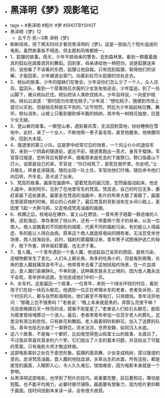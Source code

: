 - # 黑泽明《梦》观影笔记
- tags = #黑泽明 #短片 #梦 #SHOTBYSHOT 
- 黑泽明《梦》12
    - 五千万·死～3黑 泽明《梦》
- 断断续续，用了两天时间才看完黑泽明的《梦》。这是一部由几个短片组成的电影。虽然故事各不相连，但主题和风格都统一。
- 1、狐狸的故事。雨天，少年不顾母亲的警告，去到森林里。看到一群戴着面具的狐仙在跳着诡异的舞蹈。回到家，母亲递给他一柄短剑，说是狐狸送来的，说他看了不该看的东西，狐狸让他自裁。只有找到狐狸，取得他们的谅解，才能回家。少年被逐出家门，向着彩虹尽头狐狸的住处走去。
- 2、桃仙的故事。少年的姐妹们在聚会，少年说你们怎么少了一个人，众人诧异。猛回头，看到一个穿着桃花衣服的少女急匆匆逃去，少年猛追。到了一处山脚下，被众桃仙拦住。桃仙控诉人类砍伐桃木，少年自辩说，一向爱护桃树。桃仙讥讽道：“那时因为你爱吃桃子。”少年说：“想吃桃子，随便到市场上就可以买到，但是桃花林是买不到的。”众节愕然。然后为少年跳起桃花舞。舞毕，桃仙消失，山坡上只看到被砍掉半截的桃树。其中有一树桃花独放，应是少女无疑。
- 3、登山者的故事。一群登山者，遇到暴风雪，无法回到营地，纷纷睡倒在雪地中，此时，来了一个女人，不断地帮一男子盖毛毯，直至他醒来。他唤醒同伴，回到大本营。
- 4、隧道里的第三小队。这是梦中经常可见的场景，一个风尘仆仆的退役军官，来到一个阴森的隧道前，逡巡不前，隧道里跑出一恶犬，身背手榴弹。军官穿过隧道，忽听背后有脚步声，细看原来是死去的下属野口。野口指着山下灯火，说那是自己的家。军官说：“你已经死了，是死在我怀里。你走吧。”士兵敬礼，转身走进隧道。随后出现一队士兵，军官向他们忏悔，随后命令他们向后转，齐步走。恶犬追了出来。
- 5、梵高的故事。画家在画廊中，望着梵高的画沉思，忽然画面动起来，他走入画中，来到阿尔。见到了在地里写生的梵高。梵高说，自己的时日无多，要赶紧画下这些美景。画家走在梵高的油画中，影片的布景大极了美极了，画面在里面穿梭的时候，观众的心也醉了。最后梵高的背影消失在乡间小路上，麦田里飞起一大群乌鸦，又定格成梵高油画的画面。
- 6、核爆之后。核电站在爆炸，富士山在燃烧，一青年男子随着一群逃难的人群，逃到海边，幸存者除了他以外，还有一个带着两个孩子的母亲，以及一位商人。商人说飘着的不同颜色的烟雾，代表不同的辐射污染，有的能让人得癌症，有的能让人得白血病。原来这个商人就是核电站的拥有者。无法忍受末世场景，商人投海自杀。此时，辐射的雾霾飘过来，青年男子试图保护逃亡的母子，脱下外套，拼命驱赶雾霾，也无济于事。
- 7、食人魔。一个青年遇到一个食人魔，他说起自己变异的原因，是核污染，连植物都发生了变化。人们头上都长角，角多的吃角小的，但是每到夜晚，长角的食人魔就痛哭哀号不止。他带青年去看了这地狱般的场景，在一片血湖边，食人魔们哀痛挣扎。不幸的是，这种痛苦是永无止境的，因为食人魔永远不会死。青年拼命逃跑，生怕变成他们中的一员。
- 8、水车村。这是最后一个故事，一位青年，来到一个绿水环绕的村庄，看到孩子们在给一块石头献花。他遇到一位正在修理水车的老者，老者告诉他，这个村庄的人，都与自然和谐相处。他们甚至不用电灯，只用蜡烛。青年诧异地问：“那晚上岂不很黑吗？”老者说：“晚上本来就是黑的，弄那么亮堂干嘛？况且夜晚跟白天一样亮的话，就看不到星星了。”老者说人们给石头献花，是因为那里曾经埋葬过一个浪人。最后，老者带青年参加一位百岁老人的葬礼，这里没有哭泣和悲伤，只有鲜花和舞蹈。老人敲着铜铃和鲜花，加入了送葬的队伍。青年也给石头献了一束野花。流水淙淙，世界安静，如同沉入水底。
- 这八个故事，不是每一个都好，比如我觉得登山和富士山的故事，太直白了。不过我非常喜欢其余的六个梦。它们提出了人生的基本问题，并且给出了可能的答案。只有电影大师才敢这样做。
- 这部电影美妙之处在于直觉形象。狐狸的面具舞，少女变成桃树，穿过隧道的意向，走进梵高油画，食人魔的地狱血湖，水草丛生的水面，所有这些，都是直觉的画面，入眼即入心，令人久久难忘，惴惴难安，因为电影本身就是一个梦啊。
- 从黑泽明这部电影，也学到了短片的技巧。故事要完整，前后要照应，哪怕是短篇，也不能平均用力，必要时极尽铺陈。画面要有想象力，因为短片更仰赖于画面。找时间找剧本来读一读，会有很大收获。  

